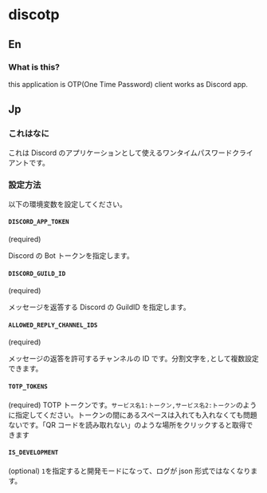 # discotp

## En

### What is this?

this application is OTP(One Time Password) client works as Discord app.

## Jp

### これはなに

これは Discord のアプリケーションとして使えるワンタイムパスワードクライアントです。

### 設定方法

以下の環境変数を設定してください。

#### `DISCORD_APP_TOKEN`

(required)

Discord の Bot トークンを指定します。

#### `DISCORD_GUILD_ID`

(required)

メッセージを返答する Discord の GuildID を指定します。

#### `ALLOWED_REPLY_CHANNEL_IDS`

(required)

メッセージの返答を許可するチャンネルの ID です。分割文字を`,`として複数設定できます。

#### `TOTP_TOKENS`

(required)
TOTP トークンです。`サービス名1:トークン,サービス名2:トークン`のように指定してください。トークンの間にあるスペースは入れても入れなくても問題ないです。「QR コードを読み取れない」のような場所をクリックすると取得できます

#### `IS_DEVELOPMENT`

(optional)
`1`を指定すると開発モードになって、ログが json 形式ではなくなります。

